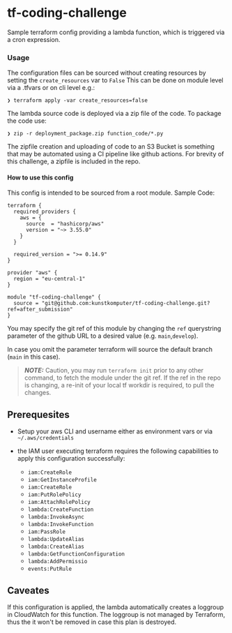 # tf-coding-challenge

Sample terraform config providing a lambda function, which is triggered via a cron expression.

### Usage

The configuration files can be sourced without creating resources by setting the `create_resources` var to `False`
This can be done on module level via a .tfvars or on cli level e.g.:
```
❯ terraform apply -var create_resources=false
```
The lambda source code is deployed via a zip file of the code. To package the code use:

```
❯ zip -r deployment_package.zip function_code/*.py
```
The zipfile creation and uploading of code to an S3 Bucket is something that may be automated using a CI pipeline
like github actions. For brevity of this challenge, a zipfile is included in the repo.

#### How to use this config

This config is intended to be sourced from a root module.
Sample Code:
```
terraform {
  required_providers {
    aws = {
      source  = "hashicorp/aws"
      version = "~> 3.55.0"
    }
  }

  required_version = ">= 0.14.9"
}

provider "aws" {
  region = "eu-central-1"
}

module "tf-coding-challenge" {
  source = "git@github.com:kunstkomputer/tf-coding-challenge.git?ref=after_submission"
}
```
You may specify the git ref of this module by changing the `ref` querystring parameter of the github URL to a desired value (e.g. `main`,`develop`).

In case you omit the parameter terraform will source the default branch (`main` in this case).

> **_NOTE:_**  Caution, you may run `terraform init` prior to any other command, to fetch the module under the git ref. If the ref in the repo is changing, a re-init of your local tf workdir is required, to pull the changes.

## Prerequesites

- Setup your aws CLI and username either as environment vars or via `~/.aws/credentials`

- the IAM user executing terraform requires the following capabilities to apply this configuration successfully:
  - `iam:CreateRole`
  - `iam:GetInstanceProfile`
  - `iam:CreateRole`
  - `iam:PutRolePolicy`
  - `iam:AttachRolePolicy`
  - `lambda:CreateFunction`
  - `lambda:InvokeAsync`
  - `lambda:InvokeFunction`
  - `iam:PassRole`
  - `lambda:UpdateAlias`
  - `lambda:CreateAlias`
  - `lambda:GetFunctionConfiguration`
  - `lambda:AddPermissio`
  - `events:PutRule`


## Caveates

If this configuration is applied, the lambda automatically creates a loggroup in CloudWatch for this function.
The loggroup is not managed by Terraform, thus the it won't be removed in case this plan is destroyed.

